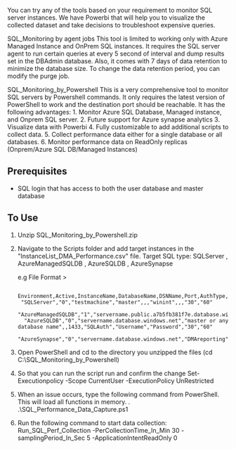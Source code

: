 You can try any of the tools based on your requirement to monitor SQL server instances. We have Powerbi that will help you to visualize the collected dataset and take decisions to troubleshoot expensive queries.

SQL_Monitoring by agent jobs
          This tool is limited to working only with Azure Managed Instance and OnPrem SQL instances. It requires the SQL server agent to run certain queries at every 5 second of interval and dump results set in the DBAdmin database. Also, it comes with 7 days of data retention to minimize the database size. To change the data retention period, you can modify the purge job.          
 
 
SQL_Monitoring_by_Powershell
          This is a very comprehensive tool to monitor SQL servers by Powershell commands. It only requires the latest version of PowerShell to work and the destination port should be reachable. It has the following advantages:
       1. Monitor Azure SQL Database, Managed instance, and Onprem SQL server.
       2. Future support for Azure synapse analytics
       3. Visualize data with Powerbi
       4. Fully customizable to add additional scripts to collect data.
       5. Collect performance data either for a single database or all databases.
       6. Monitor performance data on ReadOnly replicas (Onprem/Azure SQL DB/Managed Instances)
       
## Prerequisites
- SQL login that has access to both the user database and master database

 ## To Use
 
1. Unzip SQL_Monitoring_by_Powershell.zip
2. Navigate to the Scripts folder and add target instances in the "InstanceList_DMA_Performance.csv" file.
    Target SQL type: SQLServer , AzureManagedSQLDB , AzureSQLDB , AzureSynapse
   
    e.g File Format >
   
        Environment,Active,InstanceName,DatabaseName,DSNName,Port,AuthType,UserName,Password,QueryTimeout,ConnectionTimeout
        "SQLServer","0","testmachine","master",,,"winint",,,"30","60"
         "AzureManagedSQLDB","1","servername.public.a7b5fb381f7e.database.windows.net","master",,3342,"SQLAuth","Username","Password","30","60"
         "AzureSQLDB","0","servername.database.windows.net","master or any database name",,1433,"SQLAuth","Username","Password","30","60"
         "AzureSynapse","0","servername.database.windows.net","DMAreporting",,1433,"SQLAuth","Username","Password","30","60"
     

2. Open PowerShell and cd to the directory you unzipped the files  (cd C:\SQL_Monitoring_by_Powershell)
 
4. So that you can run the script run and confirm the change
           Set-Executionpolicy -Scope CurrentUser -ExecutionPolicy UnRestricted

5. When an issue occurs, type the following command from PowerShell. This will load all functions in memory.
      . .\SQL_Performance_Data_Capture.ps1
     
6. Run the following command to start data collection:
        Run_SQL_Perf_Collection -PerCollectionTime_In_Min 30 -samplingPeriod_In_Sec 5 -ApplicationIntentReadOnly 0
